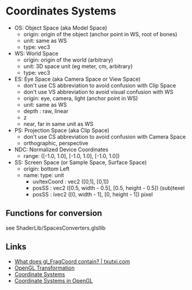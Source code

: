 Coordinates Systems
==================

* OS: Object Space (aka Model Space)
  * origin: origin of the object (anchor point in WS, root of bones)
  * unit: same as WS
  * type: vec3
* WS: World Space
  * origin: origin of the world (arbitrary)
  * unit: 3D space unit (eg meter, cm, arbitrary)
  * type: vec3
* ES: Eye Space (aka Camera Space or View Space)
  * don't use CS abbreviation to avoid confusion with Clip Space
  * don't use VS abbreviation to avoid visual confusion with WS
  * origin: eye, camera, light (anchor point in WS)
  * unit: same as WS
  * depth : raw, linear
  * z
  * near, far in same unit as WS
* PS: Projection Space (aka Clip Space)
  * don't use CS abbreviation to avoid confusion with Camera Space
  * orthographic, perspective
* NDC: Normalized Device Coordinates
  * range: ([-1.0, 1.0], [-1.0, 1.0], [-1.0, 1.0])
* SS: Screen Space (or Sample Space, Surface Space)
  * origin: bottom Left
  * name: type: unit 
    * uv/texCoord : vec2 ([0,1], [0,1])
    * posSS : vec2 ([0.5, width - 0.5], [0.5, height - 0.5]) (sub)texel
    * posSS : ivec2 ([0, width - 1], [0, height - 1]) pixel

## Functions for conversion

see ShaderLib/SpacesConverters.glsllib

## Links

* [What does gl_FragCoord contain? | txutxi.com](http://www.txutxi.com/?p=182)
* [OpenGL Transformation](http://www.songho.ca/opengl/gl_transform.html)
* [Coordinate Systems](http://learnopengl.com/#!Getting-started/Coordinate-Systems)
* [Coordinate Systems in OpenGL](http://www.matrix44.net/cms/notes/opengl-3d-graphics/coordinate-systems-in-opengl)
